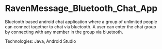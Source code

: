 # RavenMessage_Bluetooth_Chat_App

Bluetooth based android chat application where a group of unlimited people can connect together to chat via bluetooth.
A user can enter the chat group by connecting with any member in the group via bluetooth.

Technologies: Java, Android Studio
